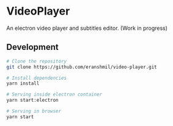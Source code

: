 # VideoPlayer

An electron video player and subtitles editor. (Work in progress)

## Development

```sh
# Clone the repository
git clone https://github.com/eranshmil/video-player.git

# Install dependencies
yarn install

# Serving inside electron container
yarn start:electron

# Serving in browser
yarn start
```
